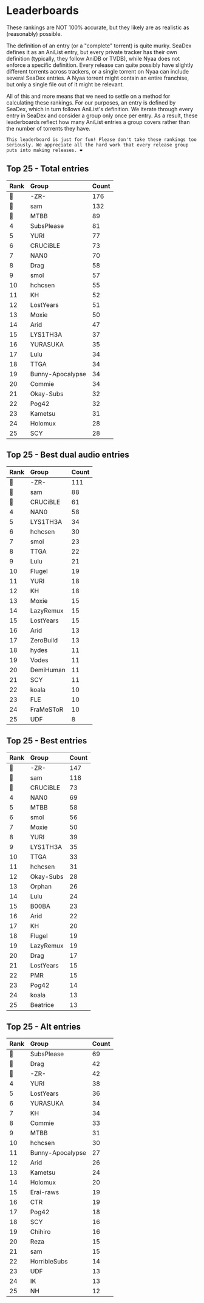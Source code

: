 # Leaderboards

These rankings are NOT 100% accurate, but they likely are as realistic as (reasonably) possible.

The definition of an entry (or a "complete" torrent) is quite murky. SeaDex defines it as an AniList entry, but every private tracker has their own definition (typically, they follow AniDB or TVDB), while Nyaa does not enforce a specific definition. Every release can quite possibly have slightly different torrents across trackers, or a single torrent on Nyaa can include several SeaDex entries. A Nyaa torrent might contain an entire franchise, but only a single file out of it might be relevant.

All of this and more means that we need to settle on a method for calculating these rankings. For our purposes, an entry is defined by SeaDex, which in turn follows AniList's definition. We iterate through every entry in SeaDex and consider a group only once per entry. As a result, these leaderboards reflect how many AniList entries a group covers rather than the number of torrents they have.

```{note}
This leaderboard is just for fun! Please don't take these rankings too seriously. We appreciate all the hard work that every release group puts into making releases. ❤️
```

## Top 25 - Total entries

| Rank | Group            | Count |
| :----| :----------------| :-----|
| 🥇   | -ZR-             | 176   |
| 🥈   | sam              | 132   |
| 🥉   | MTBB             | 89    |
| 4    | SubsPlease       | 81    |
| 5    | YURI             | 77    |
| 6    | CRUCiBLE         | 73    |
| 7    | NAN0             | 70    |
| 8    | Drag             | 58    |
| 9    | smol             | 57    |
| 10   | hchcsen          | 55    |
| 11   | KH               | 52    |
| 12   | LostYears        | 51    |
| 13   | Moxie            | 50    |
| 14   | Arid             | 47    |
| 15   | LYS1TH3A         | 37    |
| 16   | YURASUKA         | 35    |
| 17   | Lulu             | 34    |
| 18   | TTGA             | 34    |
| 19   | Bunny-Apocalypse | 34    |
| 20   | Commie           | 34    |
| 21   | Okay-Subs        | 32    |
| 22   | Pog42            | 32    |
| 23   | Kametsu          | 31    |
| 24   | Holomux          | 28    |
| 25   | SCY              | 28    |

## Top 25 - Best dual audio entries

| Rank | Group     | Count |
| :----| :---------| :-----|
| 🥇   | -ZR-      | 111   |
| 🥈   | sam       | 88    |
| 🥉   | CRUCiBLE  | 61    |
| 4    | NAN0      | 58    |
| 5    | LYS1TH3A  | 34    |
| 6    | hchcsen   | 30    |
| 7    | smol      | 23    |
| 8    | TTGA      | 22    |
| 9    | Lulu      | 21    |
| 10   | Flugel    | 19    |
| 11   | YURI      | 18    |
| 12   | KH        | 18    |
| 13   | Moxie     | 15    |
| 14   | LazyRemux | 15    |
| 15   | LostYears | 15    |
| 16   | Arid      | 13    |
| 17   | ZeroBuild | 13    |
| 18   | hydes     | 11    |
| 19   | Vodes     | 11    |
| 20   | DemiHuman | 11    |
| 21   | SCY       | 11    |
| 22   | koala     | 10    |
| 23   | FLE       | 10    |
| 24   | FraMeSToR | 10    |
| 25   | UDF       | 8     |

## Top 25 - Best entries

| Rank | Group     | Count |
| :----| :---------| :-----|
| 🥇   | -ZR-      | 147   |
| 🥈   | sam       | 118   |
| 🥉   | CRUCiBLE  | 73    |
| 4    | NAN0      | 69    |
| 5    | MTBB      | 58    |
| 6    | smol      | 56    |
| 7    | Moxie     | 50    |
| 8    | YURI      | 39    |
| 9    | LYS1TH3A  | 35    |
| 10   | TTGA      | 33    |
| 11   | hchcsen   | 31    |
| 12   | Okay-Subs | 28    |
| 13   | Orphan    | 26    |
| 14   | Lulu      | 24    |
| 15   | B00BA     | 23    |
| 16   | Arid      | 22    |
| 17   | KH        | 20    |
| 18   | Flugel    | 19    |
| 19   | LazyRemux | 19    |
| 20   | Drag      | 17    |
| 21   | LostYears | 15    |
| 22   | PMR       | 15    |
| 23   | Pog42     | 14    |
| 24   | koala     | 13    |
| 25   | Beatrice  | 13    |

## Top 25 - Alt entries

| Rank | Group            | Count |
| :----| :----------------| :-----|
| 🥇   | SubsPlease       | 69    |
| 🥈   | Drag             | 42    |
| 🥉   | -ZR-             | 42    |
| 4    | YURI             | 38    |
| 5    | LostYears        | 36    |
| 6    | YURASUKA         | 34    |
| 7    | KH               | 34    |
| 8    | Commie           | 33    |
| 9    | MTBB             | 31    |
| 10   | hchcsen          | 30    |
| 11   | Bunny-Apocalypse | 27    |
| 12   | Arid             | 26    |
| 13   | Kametsu          | 24    |
| 14   | Holomux          | 20    |
| 15   | Erai-raws        | 19    |
| 16   | CTR              | 19    |
| 17   | Pog42            | 18    |
| 18   | SCY              | 16    |
| 19   | Chihiro          | 16    |
| 20   | Reza             | 15    |
| 21   | sam              | 15    |
| 22   | HorribleSubs     | 14    |
| 23   | UDF              | 13    |
| 24   | IK               | 13    |
| 25   | NH               | 12    |
